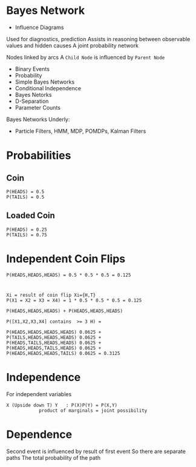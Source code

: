 # Bayes Network
* Influence Diagrams

Used for diagnostics, prediction
Assists in reasoning between observable values and hidden causes
A joint probability network

Nodes linked by arcs
A ``Child Node`` is influenced by ``Parent Node``

* Binary Events
* Probability
* Simple Bayes Networks
* Conditional Independence
* Bayes Netorks
* D-Separation
* Parameter Counts

Bayes Networks Underly:
* Particle Filters, HMM, MDP, POMDPs, Kalman Filters


# Probabilities
## Coin
```
P(HEADS) = 0.5
P(TAILS) = 0.5
```
## Loaded Coin
```
P(HEADS) = 0.25
P(TAILS) = 0.75
```
# Independent Coin Flips
```
P(HEADS,HEADS,HEADS) = 0.5 * 0.5 * 0.5 = 0.125
```
# 

```
Xi = result of coin flip Xi={H,T}
P(X1 = X2 = X3 = X4) = 1 * 0.5 * 0.5 * 0.5 = 0.125

P(HEADS,HEADS,HEADS) + P(HEADS,HEADS,HEADS)

P([X1,X2,X3,X4] contains  >= 3 H) = 

P(HEADS,HEADS,HEADS,HEADS) 0.0625 + 
P(TAILS,HEADS,HEADS,HEADS) 0.0625 + 
P(HEADS,TAILS,HEADS,HEADS) 0.0625 + 
P(HEADS,HEADS,TAILS,HEADS) 0.0625 + 
P(HEADS,HEADS,HEADS,TAILS) 0.0625 = 0.3125

```

# Independence
For independent variables
```
X (Upside down T) Y   : P(X)P(Y) = P(X,Y)
            product of marginals = joint possibility
```

# Dependence
Second event is influenced by result of first event
So there are separate paths
The total probability of the path 










